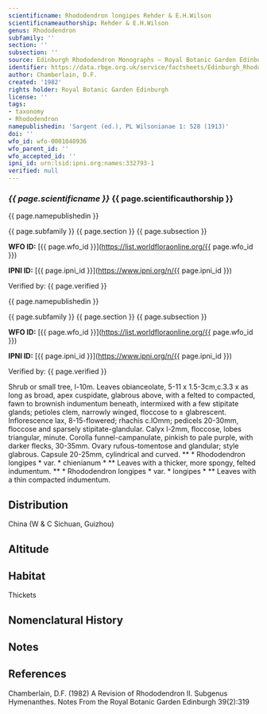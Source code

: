 ```yaml
---
scientificname: Rhododendron longipes Rehder & E.H.Wilson
scientificnameauthorship: Rehder & E.H.Wilson
genus: Rhododendron
subfamily: ''
section: ''
subsection: ''
source: Edinburgh Rhododendron Monographs – Royal Botanic Garden Edinburgh
identifier: https://data.rbge.org.uk/service/factsheets/Edinburgh_Rhododendron_Monographs.xhtml
author: Chamberlain, D.F.
created: '1982'
rights holder: Royal Botanic Garden Edinburgh
license: ''
tags:
- taxonomy
- Rhododendron
namepublishedin: 'Sargent (ed.), PL Wilsonianae 1: 528 (1913)'
doi: ''
wfo_id: wfo-0001048936
wfo_parent_id: ''
wfo_accepted_id: ''
ipni_id: urn:lsid:ipni.org:names:332793-1
verified: null
---
```

### _{{ page.scientificname }}_ {{ page.scientificauthorship }}
 {{ page.namepublishedin }}

{{ page.subfamily }} {{ page.section }} {{ page.subsection }}

**WFO ID:** [{{ page.wfo_id }}](https://list.worldfloraonline.org/{{ page.wfo_id }})

**IPNI ID:** [{{ page.ipni_id }}](https://www.ipni.org/n/{{ page.ipni_id }})

Verified by: {{ page.verified }}

 {{ page.namepublishedin }}

{{ page.subfamily }} {{ page.section }} {{ page.subsection }}

**WFO ID:** [{{ page.wfo_id }}](https://list.worldfloraonline.org/{{ page.wfo_id }})

**IPNI ID:** [{{ page.ipni_id }}](https://www.ipni.org/n/{{ page.ipni_id }})

Verified by: {{ page.verified }}



Shrub or small tree, l-10m. Leaves obianceolate, 5-11 x 1.5-3cm,c.3.3 x as long as broad, apex cuspidate, glabrous above, with a felted to compacted, fawn to brownish indumentum beneath, intermixed with a few stipitate glands; petioles clem, narrowly winged, floccose to ± glabrescent. Inflorescence lax, 8-15-flowered; rhachis c.lOmm; pedicels 20-30mm, floccose and sparsely stipitate-glandular. Calyx l-2mm, floccose, lobes triangular, minute. Corolla funnel-campanulate, pinkish to pale purple, with darker flecks, 30-35mm. Ovary rufous-tomentose and glandular; style glabrous. Capsule 20-25mm, cylindrical and curved. ** * Rhododendron longipes * var. * chienianum * ** Leaves with a thicker, more spongy, felted indumentum. ** * Rhododendron longipes * var. * longipes * ** Leaves with a thin compacted indumentum.

## Distribution
China (W & C Sichuan, Guizhou)

## Altitude


## Habitat
Thickets

## Nomenclatural History

                       
## Notes


## References

Chamberlain, D.F. (1982) A Revision of Rhododendron II. Subgenus Hymenanthes. Notes From the Royal Botanic Garden Edinburgh 39(2):319
